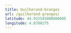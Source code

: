 ```yaml
---
title: Guilherand-Granges
url: /guilherand-granges/
latitude: 44.932545000000005
longitude: 4.8708275
---
```


